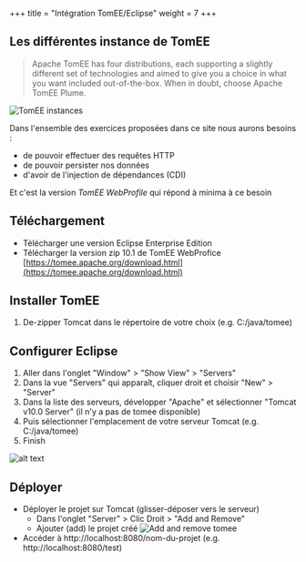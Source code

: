 +++
title = "Intégration TomEE/Eclipse"
weight = 7
+++

## Les différentes instance de TomEE
> Apache TomEE has four distributions, each supporting a slightly different set of technologies and aimed to give you a choice in what you want included out-of-the-box. When in doubt, choose Apache TomEE Plume.

![TomEE instances](tomee_instances.png)

Dans l'ensemble des exercices proposées dans ce site nous aurons besoins :
- de pouvoir effectuer des requêtes HTTP
- de pouvoir persister nos données
- d'avoir de l'injection de dépendances (CDI)

Et c'est la version *TomEE WebProfile* qui répond à minima à ce besoin

## Téléchargement
- Télécharger une version Eclipse Enterprise Edition
- Télécharger la version zip 10.1 de TomEE WebProfice [https://tomee.apache.org/download.html](https://tomee.apache.org/download.html)

## Installer TomEE
1. De-zipper Tomcat dans le répertoire de votre choix (e.g. C:/java/tomee)

## Configurer Eclipse
1. Aller dans l'onglet "Window" > "Show View" > "Servers"
2. Dans la vue "Servers" qui apparaît, cliquer droit et choisir "New" > "Server"
3. Dans la liste des serveurs, développer "Apache" et sélectionner "Tomcat v10.0 Server" (il n'y a pas de tomee disponible)
4. Puis sélectionner l'emplacement de votre serveur Tomcat (e.g. C:/java/tomee)
5. Finish

![alt text](tomee_installation.png)

<!-- 
## Tester la configuration
### Créer un projet web de test

1. File > New > Dynamic Web Project
2. Donner un nom au projet
3. Sélectionner TomEE comme runtime
4. Cliquer sur "Finish"


### Ajouter une page de test

1. Créer un fichier index.html dans WebContent ou src/main/webapp
2. Ajouter du contenu HTML basique (e.g. index.html)
   ![Dynamic web app structure](dynamic_web_app_structure.png)
3. Déployer le projet sur Tomcat (glisser-déposer vers le serveur)
    - Dans l'onglet "Server" > Clic Droit > "Add and Remove" 
    - Ajouter (add) le projet créé
    ![Add and remove tomee](tomcat_add_and_remove.png)
4. Accéder à http://localhost:8080/nom-du-projet (e.g. http://localhost:8080/test)

-->

## Déployer 
- Déployer le projet sur Tomcat (glisser-déposer vers le serveur)
    - Dans l'onglet "Server" > Clic Droit > "Add and Remove" 
    - Ajouter (add) le projet créé
    ![Add and remove tomee](tomcat_add_and_remove.png)
- Accéder à http://localhost:8080/nom-du-projet (e.g. http://localhost:8080/test)
